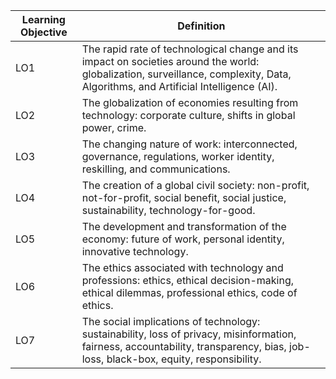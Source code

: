 
| Learning Objective | Definition                                                                                                                                                                         |
| ------------------ | ---------------------------------------------------------------------------------------------------------------------------------------------------------------------------------- |
| LO1                | The rapid rate of technological change and its impact on societies around the world: globalization, surveillance, complexity, Data, Algorithms, and Artificial Intelligence (AI).  |
| LO2                | The globalization of economies resulting from technology: corporate culture, shifts in global power, crime.                                                                        |
| LO3                | The changing nature of work: interconnected, governance, regulations, worker identity, reskilling, and communications.                                                             |
| LO4                | The creation of a global civil society: non-profit, not-for-profit, social benefit, social justice, sustainability, technology-for-good.                                           |
| LO5                | The development and transformation of the economy: future of work, personal identity, innovative technology.                                                                       | 
| LO6                | The ethics associated with technology and professions: ethics, ethical decision-making, ethical dilemmas, professional ethics, code of ethics.                                     |
| LO7                | The social implications of technology: sustainability, loss of privacy, misinformation, fairness, accountability, transparency, bias, job-loss, black-box, equity, responsibility. |
